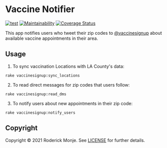 # Vaccine Notifier

[![test](https://github.com/ivanoblomov/vaccine-notifier/actions/workflows/test.yml/badge.svg)](https://github.com/ivanoblomov/vaccine-notifier/actions/workflows/test.yml)
[![Maintainability](https://api.codeclimate.com/v1/badges/dad2d32da2d576e4a99a/maintainability)](https://codeclimate.com/github/ivanoblomov/vaccine-notifier/maintainability)
[![Coverage Status](https://coveralls.io/repos/github/ivanoblomov/vaccine-notifier/badge.svg?branch=main)](https://coveralls.io/github/ivanoblomov/vaccine-notifier?branch=main)

This app notifies users who tweet their zip codes to [@vaccinesignup](https://twitter.com/vaccinesignup/) about available vaccine appointments in their area.

## Usage

1. To sync vaccination Locations with LA County's data:
```
rake vaccinesignup:sync_locations
```
2. To read direct messages for zip codes that users follow:
```
rake vaccinesignup:read_dms
```
3. To notify users about new appointments in their zip code:
```
rake vaccinesignup:notify_users
```

## Copyright

Copyright © 2021 Roderick Monje. See [LICENSE](LICENSE) for further details.
